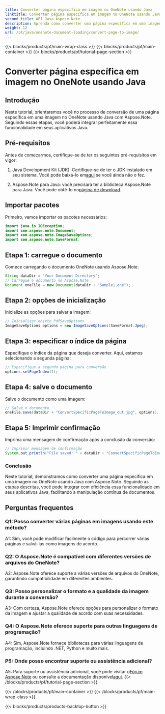 ```yaml
---
title: Converter página específica em imagem no OneNote usando Java
linktitle: Converter página específica em imagem no OneNote usando Java
second_title: API Java Aspose.Note
description: Aprenda como converter uma página específica em uma imagem no OneNote usando Java com Aspose.Note. Siga nosso guia passo a passo para uma integração perfeita.
weight: 12
url: /pt/java/onenote-document-loading/convert-page-to-image/
---
```


{{< blocks/products/pf/main-wrap-class >}}
{{< blocks/products/pf/main-container >}}
{{< blocks/products/pf/tutorial-page-section >}}

# Converter página específica em imagem no OneNote usando Java

## Introdução

Neste tutorial, orientaremos você no processo de conversão de uma página específica em uma imagem no OneNote usando Java com Aspose.Note. Seguindo essas etapas, você poderá integrar perfeitamente essa funcionalidade em seus aplicativos Java.

## Pré-requisitos

Antes de começarmos, certifique-se de ter os seguintes pré-requisitos em vigor:

1.  Java Development Kit (JDK): Certifique-se de ter o JDK instalado em seu sistema. Você pode baixá-lo em[aqui](https://www.oracle.com/java/technologies/javase-jdk11-downloads.html) se você ainda não o fez.

2.  Aspose.Note para Java: você precisará ter a biblioteca Aspose.Note para Java. Você pode obtê-lo no[página de download](https://releases.aspose.com/note/java/).

## Importar pacotes

Primeiro, vamos importar os pacotes necessários:

```java
import java.io.IOException;
import com.aspose.note.Document;
import com.aspose.note.ImageSaveOptions;
import com.aspose.note.SaveFormat;
```

## Etapa 1: carregue o documento

Comece carregando o documento OneNote usando Aspose.Note:

```java
String dataDir = "Your Document Directory";
// Carregue o documento no Aspose.Note
Document oneFile = new Document(dataDir + "Sample1.one");
```

## Etapa 2: opções de inicialização

Inicialize as opções para salvar a imagem:

```java
// Inicializar objeto PdfSaveOptions
ImageSaveOptions options = new ImageSaveOptions(SaveFormat.Jpeg);
```

## Etapa 3: especificar o índice da página

Especifique o índice da página que deseja converter. Aqui, estamos selecionando a segunda página:

```java
// Especifique a segunda página para conversão
options.setPageIndex(1);
```

## Etapa 4: salve o documento

Salve o documento como uma imagem:

```java
// Salve o documento
oneFile.save(dataDir + "ConvertSpecificPageToImage_out.jpg", options);
```

## Etapa 5: Imprimir confirmação

Imprima uma mensagem de confirmação após a conclusão da conversão:

```java
// Imprimir mensagem de confirmação
System.out.println("File saved: " + dataDir + "ConvertSpecificPageToImage_out.jpg");
```

### Conclusão

Neste tutorial, demonstramos como converter uma página específica em uma imagem no OneNote usando Java com Aspose.Note. Seguindo as etapas descritas, você pode integrar com eficiência essa funcionalidade em seus aplicativos Java, facilitando a manipulação contínua de documentos.

## Perguntas frequentes

### Q1: Posso converter várias páginas em imagens usando este método?

A1: Sim, você pode modificar facilmente o código para percorrer várias páginas e salvá-las como imagens de acordo.

### Q2: O Aspose.Note é compatível com diferentes versões de arquivos do OneNote?

A2: Aspose.Note oferece suporte a várias versões de arquivos do OneNote, garantindo compatibilidade em diferentes ambientes.

### Q3: Posso personalizar o formato e a qualidade da imagem durante a conversão?

A3: Com certeza, Aspose.Note oferece opções para personalizar o formato da imagem e ajustar a qualidade de acordo com suas necessidades.

### Q4: O Aspose.Note oferece suporte para outras linguagens de programação?

A4: Sim, Aspose.Note fornece bibliotecas para várias linguagens de programação, incluindo .NET, Python e muito mais.

### P5: Onde posso encontrar suporte ou assistência adicional?

 A5: Para suporte ou assistência adicional, você pode visitar o[Fórum Aspose.Note](https://forum.aspose.com/c/note/28) ou consulte a documentação disponível[aqui](https://reference.aspose.com/note/java/).
{{< /blocks/products/pf/tutorial-page-section >}}

{{< /blocks/products/pf/main-container >}}
{{< /blocks/products/pf/main-wrap-class >}}

{{< blocks/products/products-backtop-button >}}
